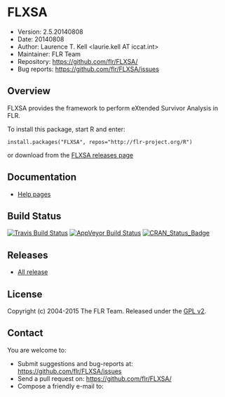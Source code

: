 
# FLXSA
- Version: 2.5.20140808
- Date: 20140808
- Author: Laurence T. Kell <laurie.kell ΑΤ iccat.int>
- Maintainer: FLR Team <flrteam AT flr-project.org>
- Repository: <https://github.com/flr/FLXSA/>
- Bug reports: <https://github.com/flr/FLXSA/issues>

## Overview
FLXSA provides the framework to perform eXtended Survivor Analysis in FLR.

To install this package, start R and enter:

	install.packages("FLXSA", repos="http://flr-project.org/R")

or download from the [FLXSA releases page](https://github.com/flr/FLXSA/releases/latest)

## Documentation
- [Help pages](http://flr-project.org/FLXSA)

## Build Status
[![Travis Build Status](https://travis-ci.org/flr/FLXSA.svg?branch=master)](https://travis-ci.org/flr/FLXSA)
[![AppVeyor Build Status](https://ci.appveyor.com/api/projects/status/github/flr/FLXSA?branch=master&svg=true)](https://ci.appveyor.com/project/flr/FLXSA)
[![CRAN_Status_Badge](http://www.r-pkg.org/badges/version/FLXSA)](https://cran.r-project.org/package=FLXSA)

## Releases
- [All release](https://github.com/flr/FLXSA/releases/)

## License
Copyright (c) 2004-2015 The FLR Team. Released under the [GPL v2](http://www.gnu.org/licenses/gpl-2.0.html).

## Contact
You are welcome to:

- Submit suggestions and bug-reports at: <https://github.com/flr/FLXSA/issues>
- Send a pull request on: <https://github.com/flr/FLXSA/>
- Compose a friendly e-mail to: <flrteam AT flr-project.org>
